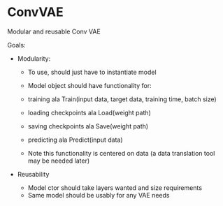 # ConvVAE
Modular and reusable Conv VAE

Goals: 
- Modularity:
	- To use, should just have to instantiate model

	- Model object should have functionality for:
	- training ala Train(input data, target data, training time, batch size)
	- loading checkpoints ala Load(weight path)
	- saving checkpoints ala Save(weight path)
	- predicting ala Predict(input data)

	- Note this functionality is centered on data (a data translation tool may be needed later)

- Reusability
	- Model ctor should take layers wanted and size requirements 
	- Same model should be usably for any VAE needs 	


